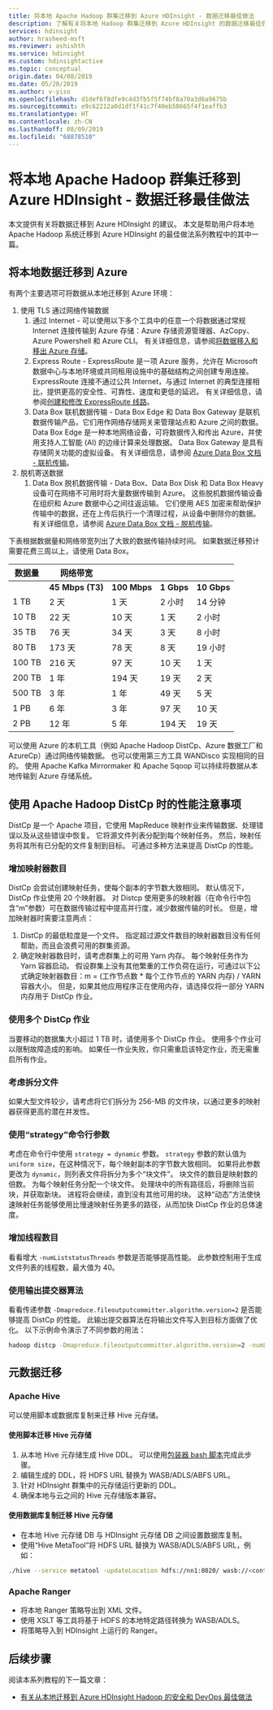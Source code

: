 ```yaml
---
title: 将本地 Apache Hadoop 群集迁移到 Azure HDInsight - 数据迁移最佳做法
description: 了解有关将本地 Hadoop 群集迁移到 Azure HDInsight 的数据迁移最佳做法。
services: hdinsight
author: hrasheed-msft
ms.reviewer: ashishth
ms.service: hdinsight
ms.custom: hdinsightactive
ms.topic: conceptual
origin.date: 04/08/2019
ms.date: 05/20/2019
ms.author: v-yiso
ms.openlocfilehash: d1def6f8dfe9c4d3fb5f5f74bf8a70a3d6a9675b
ms.sourcegitcommit: e9c62212a0d1df1f41c7f40eb58665f4f1eaffb3
ms.translationtype: HT
ms.contentlocale: zh-CN
ms.lasthandoff: 08/09/2019
ms.locfileid: "68878510"
---
```

# <a name="migrate-on-premises-apache-hadoop-clusters-to-azure-hdinsight---data-migration-best-practices"></a>将本地 Apache Hadoop 群集迁移到 Azure HDInsight - 数据迁移最佳做法

本文提供有关将数据迁移到 Azure HDInsight 的建议。 本文是帮助用户将本地 Apache Hadoop 系统迁移到 Azure HDInsight 的最佳做法系列教程中的其中一篇。

## <a name="migrate-on-premises-data-to-azure"></a>将本地数据迁移到 Azure

有两个主要选项可将数据从本地迁移到 Azure 环境：

1.  使用 TLS 通过网络传输数据
    1. 通过 Internet - 可以使用以下多个工具中的任意一个将数据通过常规 Internet 连接传输到 Azure 存储：Azure 存储资源管理器、AzCopy、Azure Powershell 和 Azure CLI。  有关详细信息，请参阅[将数据移入和移出 Azure 存储](../../storage/common/storage-moving-data.md)。
    2. Express Route - ExpressRoute 是一项 Azure 服务，允许在 Microsoft 数据中心与本地环境或共同租用设施中的基础结构之间创建专用连接。 ExpressRoute 连接不通过公共 Internet，与通过 Internet 的典型连接相比，提供更高的安全性、可靠性、速度和更低的延迟。 有关详细信息，请参阅[创建和修改 ExpressRoute 线路](../../expressroute/expressroute-howto-circuit-portal-resource-manager.md)。
    1. Data Box 联机数据传输 - Data Box Edge 和 Data Box Gateway 是联机数据传输产品，它们用作网络存储网关来管理站点和 Azure 之间的数据。 Data Box Edge 是一种本地网络设备，可将数据传入和传出 Azure，并使用支持人工智能 (AI) 的边缘计算来处理数据。 Data Box Gateway 是具有存储网关功能的虚拟设备。 有关详细信息，请参阅 [Azure Data Box 文档 - 联机传输](https://docs.microsoft.com/azure/databox-online/)。
1.  脱机寄送数据
    1. Data Box 脱机数据传输 - Data Box、Data Box Disk 和 Data Box Heavy 设备可在网络不可用时将大量数据传输到 Azure。 这些脱机数据传输设备在组织和 Azure 数据中心之间往返运输。 它们使用 AES 加密来帮助保护传输中的数据，还在上传后执行一个清理过程，从设备中删除你的数据。 有关详细信息，请参阅 [Azure Data Box 文档 - 脱机传输](https://docs.microsoft.com/azure/databox/)。

下表根据数据量和网络带宽列出了大致的数据传输持续时间。 如果数据迁移预计需要花费三周以上，请使用 Data Box。

|**数据量**|**网络带宽**||||
|---|---|---|---|---|
|| **45 Mbps (T3)**|**100 Mbps**|**1 Gbps**|**10 Gbps**|
|1 TB|2 天|1 天| 2 小时|14 分钟|
|10 TB|22 天|10 天|1 天|2 小时|
|35 TB|76 天|34 天|3 天|8 小时|
|80 TB|173 天|78 天|8 天|19 小时|
|100 TB|216 天|97 天|10 天|1 天|
|200 TB|1 年|194 天|19 天|2 天|
|500 TB|3 年|1 年|49 天|5 天|
|1 PB|6 年|3 年|97 天|10 天|
|2 PB|12 年|5 年|194 天|19 天|

可以使用 Azure 的本机工具（例如 Apache Hadoop DistCp、Azure 数据工厂和 AzureCp）通过网络传输数据。 也可以使用第三方工具 WANDisco 实现相同的目的。 使用 Apache Kafka Mirrormaker 和 Apache Sqoop 可以持续将数据从本地传输到 Azure 存储系统。


## <a name="performance-considerations-when-using-apache-hadoop-distcp"></a>使用 Apache Hadoop DistCp 时的性能注意事项


DistCp 是一个 Apache 项目，它使用 MapReduce 映射作业来传输数据、处理错误以及从这些错误中恢复。 它将源文件列表分配到每个映射任务。 然后，映射任务将其所有已分配的文件复制到目标。 可通过多种方法来提高 DistCp 的性能。

### <a name="increase-the-number-of-mappers"></a>增加映射器数目

DistCp 会尝试创建映射任务，使每个副本的字节数大致相同。 默认情况下，DistCp 作业使用 20 个映射器。 对 Distcp 使用更多的映射器（在命令行中包含“m”参数）可在数据传输过程中提高并行度，减少数据传输的时长。 但是，增加映射器时需要注意两点：

1. DistCp 的最低粒度是一个文件。 指定超过源文件数目的映射器数目没有任何帮助，而且会浪费可用的群集资源。
1. 确定映射器数目时，请考虑群集上的可用 Yarn 内存。 每个映射任务作为 Yarn 容器启动。 假设群集上没有其他繁重的工作负荷在运行，可通过以下公式确定映射器数目：m = (工作节点数 \* 每个工作节点的 YARN 内存) / YARN 容器大小。 但是，如果其他应用程序正在使用内存，请选择仅将一部分 YARN 内存用于 DistCp 作业。

### <a name="use-more-than-one-distcp-job"></a>使用多个 DistCp 作业

当要移动的数据集大小超过 1 TB 时，请使用多个 DistCp 作业。 使用多个作业可以限制故障造成的影响。 如果任一作业失败，你只需重启该特定作业，而无需重启所有作业。

### <a name="consider-splitting-files"></a>考虑拆分文件

如果大型文件较少，请考虑将它们拆分为 256-MB 的文件块，以通过更多的映射器获得更高的潜在并发性。

### <a name="use-the-strategy-command-line-parameter"></a>使用“strategy”命令行参数

考虑在命令行中使用 `strategy = dynamic` 参数。 `strategy` 参数的默认值为 `uniform size`，在这种情况下，每个映射副本的字节数大致相同。 如果将此参数更改为 `dynamic`，则列表文件将拆分为多个“块文件”。 块文件的数目是映射数的倍数。 为每个映射任务分配一个块文件。 处理块中的所有路径后，将删除当前块，并获取新块。 进程将会继续，直到没有其他可用的块。 这种“动态”方法使快速映射任务能够使用比慢速映射任务更多的路径，从而加快 DistCp 作业的总体速度。

### <a name="increase-the-number-of-threads"></a>增加线程数目

看看增大 `-numListstatusThreads` 参数是否能够提高性能。 此参数控制用于生成文件列表的线程数，最大值为 40。

### <a name="use-the-output-committer-algorithm"></a>使用输出提交器算法

看看传递参数 `-Dmapreduce.fileoutputcommitter.algorithm.version=2` 是否能够提高 DistCp 的性能。 此输出提交器算法在将输出文件写入到目标方面做了优化。 以下示例命令演示了不同参数的用法：

```bash
hadoop distcp -Dmapreduce.fileoutputcommitter.algorithm.version=2 -numListstatusThreads 30 -m 100 -strategy dynamic hdfs://nn1:8020/foo/bar wasb://<container_name>@<storage_account_name>.blob.core.chinacloudapi.cn/foo/
```

## <a name="metadata-migration"></a>元数据迁移

### <a name="apache-hive"></a>Apache Hive

可以使用脚本或数据库复制来迁移 Hive 元存储。

#### <a name="hive-metastore-migration-using-scripts"></a>使用脚本迁移 Hive 元存储

1. 从本地 Hive 元存储生成 Hive DDL。 可以使用[包装器 bash 脚本](https://github.com/hdinsight/hdinsight.github.io/blob/master/hive/hive-export-import-metastore.md)完成此步骤。
1. 编辑生成的 DDL，将 HDFS URL 替换为 WASB/ADLS/ABFS URL。
1. 针对 HDInsight 群集中的元存储运行更新的 DDL。
1. 确保本地与云之间的 Hive 元存储版本兼容。

#### <a name="hive-metastore-migration-using-db-replication"></a>使用数据库复制迁移 Hive 元存储

- 在本地 Hive 元存储 DB 与 HDInsight 元存储 DB 之间设置数据库复制。
- 使用“Hive MetaTool”将 HDFS URL 替换为 WASB/ADLS/ABFS URL，例如：

```bash
./hive --service metatool -updateLocation hdfs://nn1:8020/ wasb://<container_name>@<storage_account_name>.blob.core.chinacloudapi.cn/
```

### <a name="apache-ranger"></a>Apache Ranger

- 将本地 Ranger 策略导出到 XML 文件。
- 使用 XSLT 等工具将基于 HDFS 的本地特定路径转换为 WASB/ADLS。
- 将策略导入到 HDInsight 上运行的 Ranger。

## <a name="next-steps"></a>后续步骤

阅读本系列教程的下一篇文章：

- [有关从本地迁移到 Azure HDInsight Hadoop 的安全和 DevOps 最佳做法](apache-hadoop-on-premises-migration-best-practices-security-devops.md)
